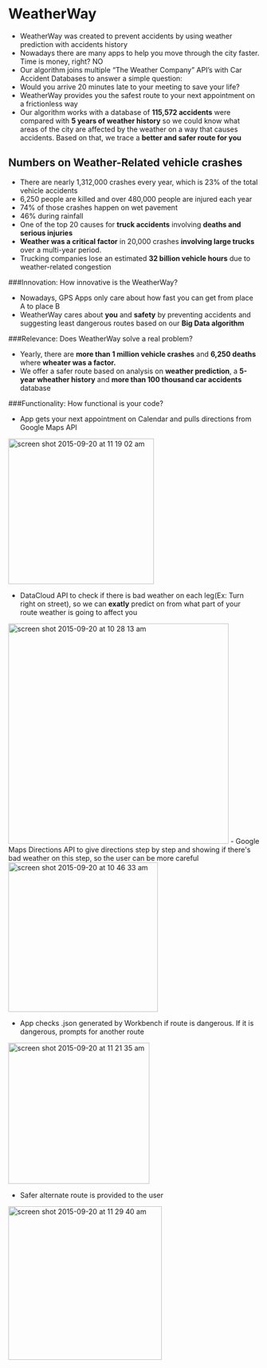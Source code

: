 # WeatherWay
- WeatherWay was created to prevent accidents by using weather prediction with accidents history
- Nowadays there are many apps to help you move through the city faster. Time is money, right? NO
- Our algorithm joins multiple “The Weather Company” API’s with Car Accident Databases to answer a simple question:
- Would you arrive 20 minutes late to your meeting to save your life?
- WeatherWay provides you the safest route to your next appointment on a frictionless way
- Our algorithm works with a database of **115,572 accidents** were compared with **5 years of weather history** so we could know what areas of the city are affected by the weather on a way that causes accidents. Based on that, we trace a **better and safer route for you**


## Numbers on Weather-Related vehicle crashes
- There are nearly 1,312,000 crashes every year, which is 23% of the total vehicle accidents
- 6,250 people are killed and over 480,000 people are injured each year
- 74% of those crashes happen on wet pavement
- 46% during rainfall
- One of the top 20 causes for **truck accidents** involving **deaths and serious injuries**
- **Weather was a critical factor** in 20,000 crashes **involving large trucks** over a multi-year period.
- Trucking companies lose an estimated **32 billion vehicle hours** due to weather-related congestion

###Innovation: How innovative is the WeatherWay?
- Nowadays, GPS Apps only care about how fast you can get from place A to place B
- WeatherWay cares about **you** and **safety** by preventing accidents and suggesting least dangerous routes based on our **Big Data algorithm**

###Relevance: Does WeatherWay solve a real problem?
- Yearly, there are **more than 1 million vehicle crashes** and **6,250 deaths** where **wheater was a factor.**
- We offer a safer route based on analysis on **weather prediction**, a **5-year wheather history** and **more than 100 thousand car accidents** database

###Functionality: How functional is your code?
- App gets your next appointment on Calendar and pulls directions from Google Maps API

<img width="292" alt="screen shot 2015-09-20 at 11 19 02 am" src="https://cloud.githubusercontent.com/assets/6511079/9982263/abd94f32-5f8a-11e5-9ccb-17aad3d2dea0.png">

- DataCloud API to check if there is bad weather on each leg(Ex: Turn right on street), so we can **exatly** predict on from what part of your route weather is going to affect you
<img width="442" alt="screen shot 2015-09-20 at 10 28 13 am" src="https://cloud.githubusercontent.com/assets/6511079/9982037/68017548-5f83-11e5-8c1a-28bdf09c9a9d.png">
- Google Maps Directions API to give directions step by step and showing if there's bad weather on this step, so the user can be more careful

<img width="300" alt="screen shot 2015-09-20 at 10 46 33 am" src="https://cloud.githubusercontent.com/assets/6511079/9982087/e784df2a-5f84-11e5-9576-2bad1ad5d43f.png">

- App checks .json generated by Workbench if route is dangerous. If it is dangerous, prompts for another route

<img width="283" alt="screen shot 2015-09-20 at 11 21 35 am" src="https://cloud.githubusercontent.com/assets/6511079/9982254/5c876a4a-5f8a-11e5-8188-52aa23eb53e3.png">

- Safer alternate route is provided to the user

<img width="308" alt="screen shot 2015-09-20 at 11 29 40 am" src="https://cloud.githubusercontent.com/assets/6511079/9982270/e98a6ee2-5f8a-11e5-8ed7-841b9b8b8fe5.png">



